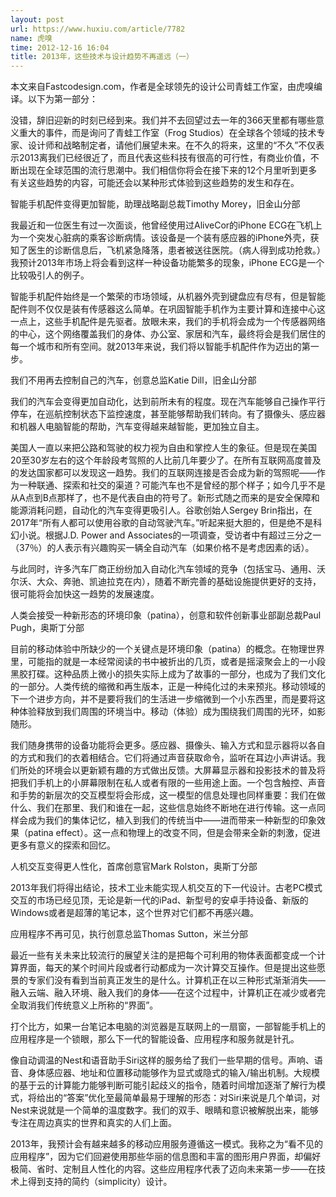 ```yaml
---
layout: post
url: https://www.huxiu.com/article/7782
name: 虎嗅
time: 2012-12-16 16:04
title: 2013年，这些技术与设计趋势不再遥远（一）
---
```

本文来自Fastcodesign.com，作者是全球领先的设计公司青蛙工作室，由虎嗅编译。以下为第一部分：

没错，辞旧迎新的时刻已经到来。我们并不去回望过去一年的366天里都有哪些意义重大的事件，而是询问了青蛙工作室（Frog Studios）在全球各个领域的技术专家、设计师和战略制定者，请他们展望未来。在不久的将来，这里的“不久”不仅表示2013离我们已经很近了，而且代表这些科技有很高的可行性，有商业价值，不断出现在全球范围的流行思潮中。我们相信你将会在接下来的12个月里听到更多有关这些趋势的内容，可能还会以某种形式体验到这些趋势的发生和存在。

智能手机配件变得更加智能，助理战略副总裁Timothy Morey，旧金山分部

我最近和一位医生有过一次面谈，他曾经使用过AliveCor的iPhone ECG在飞机上为一个突发心脏病的乘客诊断病情。该设备是一个装有感应器的iPhone外壳，获知了医生的诊断信息后，飞机紧急降落，患者被送往医院。（病人得到成功抢救。）我预计2013年市场上将会看到这样一种设备功能繁多的现象，iPhone ECG是一个比较吸引人的例子。

智能手机配件始终是一个繁荣的市场领域，从机器外壳到键盘应有尽有，但是智能配件则不仅仅是装有传感器这么简单。在巩固智能手机作为主要计算和连接中心这一点上，这些手机配件是先驱者。放眼未来，我们的手机将会成为一个传感器网络的中心，这个网络覆盖我们的身体、办公室、家居和汽车，最终将会是我们居住的每一个城市和所有空间。就2013年来说，我们将以智能手机配件作为迈出的第一步。

我们不用再去控制自己的汽车，创意总监Katie Dill，旧金山分部

我们的汽车会变得更加自动化，达到前所未有的程度。现在汽车能够自己操作平行停车，在巡航控制状态下监控速度，甚至能够帮助我们转向。有了摄像头、感应器和机器人电脑智能的帮助，汽车变得越来越智能，更加独立自主。

美国人一直以来把公路和驾驶的权力视为自由和掌控人生的象征。但是现在美国20至30岁左右的这个年龄段考驾照的人比前几年要少了。在所有互联网高度普及的发达国家都可以发现这一趋势。我们的互联网连接是否会成为新的驾照呢——作为一种联通、探索和社交的渠道？可能汽车也不是曾经的那个样子；如今几乎不是从A点到B点那样了，也不是代表自由的符号了。新形式随之而来的是安全保障和能源消耗问题，自动化的汽车变得更吸引人。谷歌创始人Sergey Brin指出，在2017年“所有人都可以使用谷歌的自动驾驶汽车。”听起来挺大胆的，但是绝不是科幻小说。根据J.D. Power and Associates的一项调查，受访者中有超过三分之一（37％）的人表示有兴趣购买一辆全自动汽车（如果价格不是考虑因素的话）。

与此同时，许多汽车厂商正纷纷加入自动化汽车领域的竞争（包括宝马、通用、沃尔沃、大众、奔驰、凯迪拉克在内），随着不断完善的基础设施提供更好的支持，很可能将会加快这一趋势的发展速度。

人类会接受一种新形态的环境印象（patina），创意和软件创新事业部副总裁Paul Pugh，奥斯丁分部

目前的移动体验中所缺少的一个关键点是环境印象（patina）的概念。在物理世界里，可能指的就是一本经常阅读的书中被折出的几页，或者是摇滚聚会上的一小段黑胶打碟。这种品质上微小的损失实际上成为了故事的一部分，也成为了我们文化的一部分。人类传统的缩微和再生版本，正是一种纯化过的未来预兆。移动领域的下一个进步方向，并不是要将我们的生活进一步缩微到一个小东西里，而是要将这种体验释放到我们周围的环境当中。移动（体验）成为围绕我们周围的光环，如影随形。

我们随身携带的设备功能将会更多。感应器、摄像头、输入方式和显示器将以各自的方式和我们的衣着相结合。它们将通过声音获取命令，监听在耳边小声讲话。我们所处的环境会以更新颖有趣的方式做出反馈。大屏幕显示器和投影技术的普及将把我们手机上的小屏幕限制在私人或者有限的一些用途上面。一个包含触控、声音和手势的新层次的交互模型将会形成，这一模型的信息处理也同样重要：我们在做什么、我们在那里、我们和谁在一起，这些信息始终不断地在进行传输。这一点同样会成为我们的集体记忆，植入到我们的传统当中——进而带来一种新型的印象效果（patina effect）。这一点和物理上的改变不同，但是会带来全新的刺激，促进更多有意义的探索和回忆。

人机交互变得更人性化，首席创意官Mark Rolston，奥斯丁分部

2013年我们将得出结论，技术工业未能实现人机交互的下一代设计。古老PC模式交互的市场已经见顶，无论是新一代的iPad、新型号的安卓手持设备、新版的Windows或者是超薄的笔记本，这个世界对它们都不再感兴趣。

应用程序不再可见，执行创意总监Thomas Sutton，米兰分部

最近一些有关未来比较流行的展望关注的是把每个可利用的物体表面都变成一个计算界面，每天的某个时间片段或者行动都成为一次计算交互操作。但是提出这些愿景的专家们没有看到当前真正发生的是什么。计算机正在以三种形式渐渐消失——融入云端、融入环境、融入我们的身体——在这个过程中，计算机正在减少或者完全取消我们传统意义上所称的“界面”。

打个比方，如果一台笔记本电脑的浏览器是互联网上的一扇窗，一部智能手机上的应用程序是一个锁眼，那么下一代的智能设备、应用程序和服务就是针孔。

像自动调温的Nest和语音助手Siri这样的服务给了我们一些早期的信号。声响、语音、身体感应器、地址和位置移动能够作为显式或隐式的输入/输出机制。大规模的基于云的计算能力能够判断可能引起歧义的指令，随着时间增加逐渐了解行为模式，将给出的“答案”优化至最简单最易于理解的形态：对Siri来说是几个单词，对Nest来说就是一个简单的温度数字。我们的双手、眼睛和意识被解脱出来，能够专注在周边真实的世界和真实的人们上面。

2013年，我预计会有越来越多的移动应用服务遵循这一模式。我称之为“看不见的应用程序”，因为它们回避使用那些华丽的信息图和丰富的图形用户界面，却偏好极简、省时、定制且人性化的内容。这些应用程序代表了迈向未来第一步——在技术上得到支持的简约（simplicity）设计。

